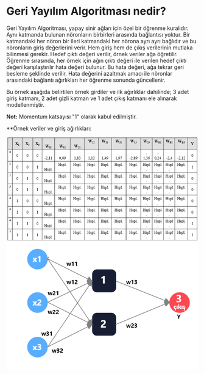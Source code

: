 # Geri Yayılım Algoritması nedir?
Geri Yayılım Algoritması, yapay sinir ağları için özel bir öğrenme kuralıdır. Aynı katmanda bulunan nöronların birbirleri arasında bağlantısı yoktur. Bir katmandaki her nöron bir ileri katmandaki her nörona ayrı ayrı bağlıdır ve bu nöronların giriş değerlerini verir. Hem giriş hem de çıkış verilerinin mutlaka bilinmesi gerekir. Hedef çıktı değeri verilir, örnek veriler ağa öğretilir. Öğrenme sırasında, her örnek için ağın çıktı değeri ile verilen hedef çıktı değeri karşılaştırılır hata değeri bulunur. Bu hata değeri, ağa tekrar geri besleme şeklinde verilir. Hata değerini azaltmak amacı ile nöronlar arasındaki bağlantı ağırlıkları her öğrenme sonunda güncellenir.

Bu örnek aşağıda belirtilen örnek girdiler ve ilk ağırlıklar dahilinde; 3 adet giriş katmanı, 2 adet gizli katman ve 1 adet çıkış katmanı ele alınarak modellenmiştir.

**Not:** Momentum katsayısı "1" olarak kabul edilmiştir.

**Örnek veriler ve giriş ağırlıkları:

![GitHub Logo](https://github.com/sahindogukan/BackPropagationAlgorithm/blob/master/ysa-data.PNG)
![GitHub Logo](https://github.com/sahindogukan/BackPropagationAlgorithm/blob/master/ysamodel.PNG)
